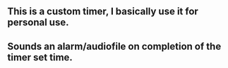 ## This is a custom timer, I basically use it for personal use.
## Sounds an alarm/audiofile on completion of the timer set time.
